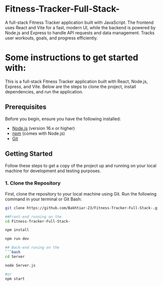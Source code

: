 
# Fitness-Tracker-Full-Stack-
A full-stack Fitness Tracker application built with JavaScript. The frontend uses React and Vite for a fast, modern UI, while the backend is powered by Node.js and Express to handle API requests and data management. Tracks user workouts, goals, and progress efficiently.

# Some instructions to get started with: 

This is a full-stack Fitness Tracker application built with React, Node.js, Express, and Vite. Below are the steps to clone the project, install dependencies, and run the application.

## Prerequisites

Before you begin, ensure you have the following installed:
- [Node.js](https://nodejs.org/) (version 16.x or higher)
- [npm](https://www.npmjs.com/) (comes with Node.js)
- [Git](https://git-scm.com/)

## Getting Started

Follow these steps to get a copy of the project up and running on your local machine for development and testing purposes.

### 1. Clone the Repository

First, clone the repository to your local machine using Git. Run the following command in your terminal or Git Bash:

```bash
git clone https://github.com/Bakhtiar-23/Fitness-Tracker-Full-Stack-.git

##Front-end running on the 
cd Fitness-Tracker-Full-Stack-

npm install

npm run dev

## Back-end runing on the 
```bash 
cd Server

node Server.js 

#or
npm start
 

